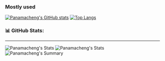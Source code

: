 ### Mostly used
[![Panamacheng's GitHub stats](https://github-readme-stats.vercel.app/api?username=panamacheng&show_icons=true&count_private=true&theme=solarized_dark)](https://github.com/anuraghazra/github-readme-stats)
[![Top Langs](https://github-readme-stats.vercel.app/api/top-langs/?username=panamacheng&layout=compact)](https://github.com/anuraghazra/github-readme-stats)


### 📊 GitHub Stats:
---
![Panamacheng's Stats](https://github-profile-summary-cards.vercel.app/api/cards/repos-per-language?username=panamacheng&show_icons=true&count_private=true&theme=solarized_dark)
![Panamacheng's Stats](https://github-profile-summary-cards.vercel.app/api/cards/most-commit-language?username=panamacheng&show_icons=true&count_private=true&theme=solarized_dark)
![Panamacheng's Summary](https://github-profile-summary-cards.vercel.app/api/cards/profile-details?username=panamacheng&show_icons=true&count_private=true&theme=solarized_dark)

